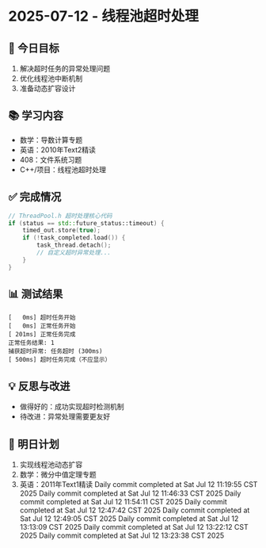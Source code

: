 # 2025-07-12 - 线程池超时处理

## 🎯 今日目标
1. 解决超时任务的异常处理问题
2. 优化线程池中断机制
3. 准备动态扩容设计

## 📚 学习内容
- 数学：导数计算专题
- 英语：2010年Text2精读
- 408：文件系统习题
- C++/项目：线程池超时处理

## ✅ 完成情况
```cpp
// ThreadPool.h 超时处理核心代码
if (status == std::future_status::timeout) {
    timed_out.store(true);
    if (!task_completed.load()) {
        task_thread.detach();
        // 自定义超时异常处理...
    }
}
```

## 📊 测试结果
```
[   0ms] 超时任务开始
[   0ms] 正常任务开始
[ 201ms] 正常任务完成
正常任务结果: 1
捕获超时异常: 任务超时 (300ms)
[ 500ms] 超时任务完成（不应显示）
```

## 💡 反思与改进
- 做得好的：成功实现超时检测机制
- 待改进：异常处理需要更友好

## 📝 明日计划
1. 实现线程池动态扩容
2. 数学：微分中值定理专题
3. 英语：2011年Text1精读
Daily commit completed at Sat Jul 12 11:19:55 CST 2025
Daily commit completed at Sat Jul 12 11:46:33 CST 2025
Daily commit completed at Sat Jul 12 11:54:11 CST 2025
Daily commit completed at Sat Jul 12 12:47:42 CST 2025
Daily commit completed at Sat Jul 12 12:49:05 CST 2025
Daily commit completed at Sat Jul 12 13:13:09 CST 2025
Daily commit completed at Sat Jul 12 13:22:12 CST 2025
Daily commit completed at Sat Jul 12 13:23:38 CST 2025
